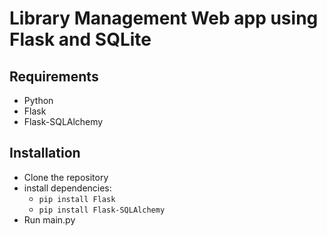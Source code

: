 # Library Management Web app using Flask and SQLite 

## Requirements
- Python 
- Flask
- Flask-SQLAlchemy
 
 ## Installation
 - Clone the repository
 - install dependencies:
   - ```pip install Flask```
   - ```pip install Flask-SQLAlchemy```
 - Run main.py
